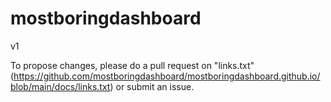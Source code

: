 # mostboringdashboard
v1

To propose changes, please do a pull request on "links.txt" (https://github.com/mostboringdashboard/mostboringdashboard.github.io/blob/main/docs/links.txt) or submit an issue.
